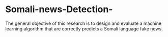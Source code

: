 # Somali-news-Detection-
The general objective of this research is to design and evaluate a machine learning algorithm that are correctly predicts a Somali language fake news.
